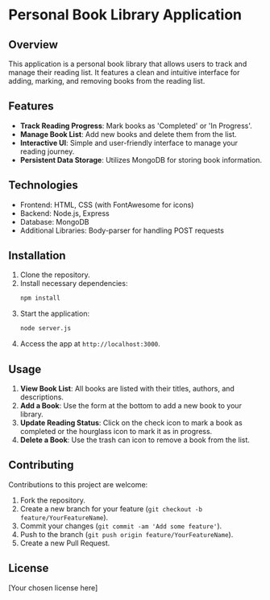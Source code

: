 # Personal Book Library Application

## Overview

This application is a personal book library that allows users to track and manage their reading list. It features a clean and intuitive interface for adding, marking, and removing books from the reading list.

## Features

- **Track Reading Progress**: Mark books as 'Completed' or 'In Progress'.
- **Manage Book List**: Add new books and delete them from the list.
- **Interactive UI**: Simple and user-friendly interface to manage your reading journey.
- **Persistent Data Storage**: Utilizes MongoDB for storing book information.

## Technologies

- Frontend: HTML, CSS (with FontAwesome for icons)
- Backend: Node.js, Express
- Database: MongoDB
- Additional Libraries: Body-parser for handling POST requests

## Installation

1. Clone the repository.
2. Install necessary dependencies:
   ```bash
   npm install
   ```
3. Start the application:
   ```bash
   node server.js
   ```
4. Access the app at `http://localhost:3000`.

## Usage

1. **View Book List**: All books are listed with their titles, authors, and descriptions.
2. **Add a Book**: Use the form at the bottom to add a new book to your library.
3. **Update Reading Status**: Click on the check icon to mark a book as completed or the hourglass icon to mark it as in progress.
4. **Delete a Book**: Use the trash can icon to remove a book from the list.

## Contributing

Contributions to this project are welcome:

1. Fork the repository.
2. Create a new branch for your feature (`git checkout -b feature/YourFeatureName`).
3. Commit your changes (`git commit -am 'Add some feature'`).
4. Push to the branch (`git push origin feature/YourFeatureName`).
5. Create a new Pull Request.

## License

[Your chosen license here]
